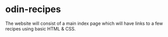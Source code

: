 # odin-recipes

The website will consist of a main index page which will have links to a few recipes using basic HTML & CSS.


